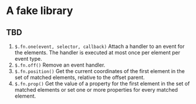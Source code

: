 # A fake library

## TBD

1. ```$.fn.one(event, selector, callback)``` Attach a handler to an event for the elements. The handler is executed at most once per element per event type.
2. ```$.fn.off()``` Remove an event handler.
3. ```$.fn.position()``` Get the current coordinates of the first element in the set of matched elements, relative to the offset parent.
4. ```$.fn.prop()``` Get the value of a property for the first element in the set of matched elements or set one or more properties for every matched element.